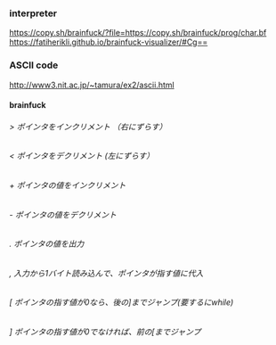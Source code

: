 ### interpreter

https://copy.sh/brainfuck/?file=https://copy.sh/brainfuck/prog/char.bf  
https://fatiherikli.github.io/brainfuck-visualizer/#Cg==  

### ASCII code  
http://www3.nit.ac.jp/~tamura/ex2/ascii.html

#### brainfuck  
###### >	ポインタをインクリメント （右にずらす）  
###### <	ポインタをデクリメント (左にずらす）  
###### +	ポインタの値をインクリメント  
###### -	ポインタの値をデクリメント  
###### .	ポインタの値を出力  
###### ,	入力から1バイト読み込んで、ポインタが指す値に代入  
###### [	ポインタの指す値が0なら、後の]までジャンプ(要するにwhile)  
###### ]	ポインタの指す値が0でなければ、前の[までジャンプ  

